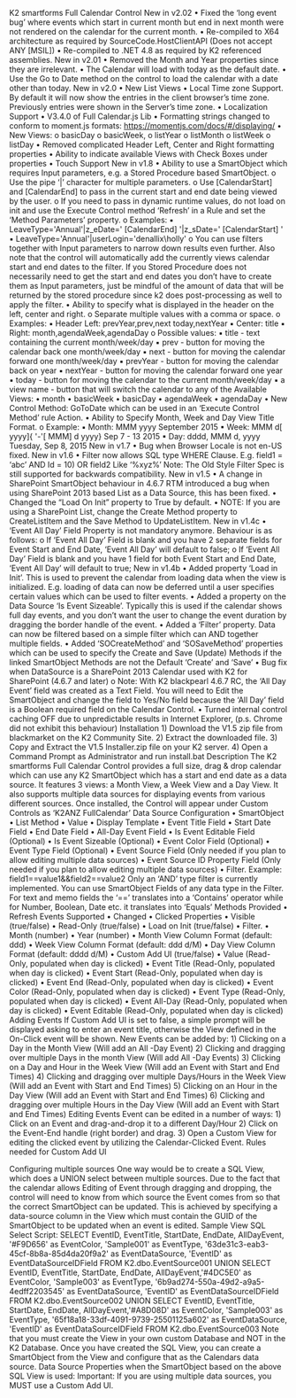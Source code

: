 K2 smartforms Full Calendar Control
New in v2.02
•
Fixed the ‘long event bug’ where events which start in current month but end in next month were not rendered on the calendar for the current month.
•
Re-compiled to X64 architecture as required by SourceCode.HostClientAPI (Does not accept ANY [MSIL])
•
Re-compiled to .NET 4.8 as required by K2 referenced assemblies.
New in v2.01
•
Removed the Month and Year properties since they are irrelevant.
•
The Calendar will load with today as the default date.
•
Use the Go to Date method on the control to load the calendar with a date other than today.
New in v2.0
•
New List Views
•
Local Time zone Support. By default it will now show the entries in the client browser’s time zone. Previously entries were shown in the Server’s time zone.
•
Localization Support
•
V3.4.0 of Full Calendar.js Lib
•
Formatting strings changed to conform to moment.js formats: https://momentjs.com/docs/#/displaying/
•
New Views:
o
basicDay
o
basicWeek,
o
listYear
o
listMonth
o
listWeek
o
listDay
•
Removed complicated Header Left, Center and Right formatting properties
•
Ability to indicate available Views with Check Boxes under properties
•
Touch Support
New in v1.8
•
Ability to use a SmartObject which requires Input parameters, e.g. a Stored Procedure based SmartObject.
o
Use the pipe ‘|’ character for multiple parameters.
o
Use [CalendarStart] and [CalendarEnd] to pass in the current start and end date being viewed by the user.
o
If you need to pass in dynamic runtime values, do not load on init and use the Execute Control method ‘Refresh’ in a Rule and set the ‘Method Parameters’ property.
o
Examples:
▪
LeaveType='Annual'|z_eDate=' [CalendarEnd] '|z_sDate=' [CalendarStart] '
▪
LeaveType='Annual'|userLogin='denallix\holly'
o
You can use filters together with Input parameters to narrow down results even further. Also note that the control will automatically add the currently views calendar start and end dates to the filter. If you Stored Procedure does not necessarily need to get the start and end dates you don’t have to create them as Input parameters, just be mindful of the amount of data that will be returned by the stored procedure since k2 does post-processing as well to apply the filter.
•
Ability to specify what is displayed in the header on the left, center and right.
o
Separate multiple values with a comma or space.
o
Examples:
▪
Header Left: prevYear,prev,next today,nextYear
▪
Center: title
▪
Right: month,agendaWeek,agendaDay
o
Possible values:
▪
title - text containing the current month/week/day
▪
prev - button for moving the calendar back one month/week/day
▪
next - button for moving the calendar forward one month/week/day
▪
prevYear - button for moving the calendar back on year
▪
nextYear - button for moving the calendar forward one year
▪
today - button for moving the calendar to the current month/week/day
▪
a view name - button that will switch the calendar to any of the Available Views:
•
month
•
basicWeek
•
basicDay
•
agendaWeek
•
agendaDay
•
New Control Method: GoToDate which can be used in an ‘Execute Control Method’ rule Action.
•
Ability to Specify Month, Week and Day View Title Format.
o
Example:
▪
Month: MMM yyyy September 2015
▪
Week: MMM d[ yyyy]{ '-'[ MMM] d yyyy}
Sep 7 - 13 2015
▪
Day: dddd, MMM d, yyyy Tuesday, Sep 8, 2015
New in v1.7
•
Bug when Browser Locale is not en-US fixed.
New in v1.6
•
Filter now allows SQL type WHERE Clause. E.g. field1 = ‘abc’ AND Id = 10) OR field2 Like ‘%xyz%’ Note: The Old Style Filter Spec is still supported for backwards compatibility.
New in v1.5
•
A change in SharePoint SmartObject behaviour in 4.6.7 RTM introduced a bug when using SharePoint 2013 based List as a Data Source, this has been fixed.
•
Changed the “Load On Init” property to True by default.
•
NOTE: If you are using a SharePoint List, change the Create Method property to CreateListItem and the Save Method to UpdateListItem.
New in v1.4c
•
‘Event All Day’ Field Property is not mandatory anymore. Behaviour is as follows:
o
If ‘Event All Day’ Field is blank and you have 2 separate fields for Event Start and End Date, ‘Event All Day’ will default to false;
o
If ‘Event All Day’ Field is blank and you have 1 field for both Event Start and End Date, ‘Event All Day’ will default to true;
New in v1.4b
•
Added property ‘Load in Init’. This is used to prevent the calendar from loading data when the view is initialized. E.g. loading of data can now be deferred until a user specifies certain values which can be used to filter events.
•
Added a property on the Data Source ‘Is Event Sizeable’. Typically this is used if the calendar shows full day events, and you don’t want the user to change the event duration by dragging the border handle of the event.
•
Added a ‘Filter’ property. Data can now be filtered based on a simple filter which can AND together multiple fields.
•
Added ‘SOCreateMethod’ and ‘SOSaveMethod’ properties which can be used to specify the Create and Save (Update) Methods if the linked SmartObject Methods are not the Default ‘Create’ and ‘Save’
•
Bug fix when DataSource is a SharePoint 2013 Calendar used with K2 for SharePoint (4.6.7 and later)
o
Note: With K2 blackpearl 4.6.7 RC, the ‘All Day Event’ field was created as a Text Field. You will need to Edit the SmartObject and change the field to Yes/No field because the ‘All Day’ field is a Boolean required field on the Calendar Control.
•
Turned internal control caching OFF due to unpredictable results in Internet Explorer, (p.s. Chrome did not exhibit this behaviour)
Installation
1)
Download the V1.5 zip file from blackmarket on the K2 Community Site.
2)
Extract the downloaded file.
3)
Copy and Extract the V1.5 Installer.zip file on your K2 server.
4)
Open a Command Prompt as Administrator and run install.bat
Description
The K2 smartforms Full Calendar Control provides a full size, drag & drop calendar which can use any K2 SmartObject which has a start and end date as a data source. It features 3 views: a Month View, a Week View and a Day View. It also supports multiple data sources for displaying events from various different sources.
Once installed, the Control will appear under Custom Controls as ‘K2ANZ FullCalendar’
Data Source Configuration
•
SmartObject
•
List Method
•
Value
•
Display Template
•
Event Title Field
•
Start Date Field
•
End Date Field
•
All-Day Event Field
•
Is Event Editable Field (Optional)
•
Is Event Sizeable (Optional)
•
Event Color Field (Optional)
•
Event Type Field (Optional)
•
Event Source Field (Only needed if you plan to allow editing multiple data sources)
•
Event Source ID Property Field (Only needed if you plan to allow editing multiple data sources)
•
Filter. Example: field1==value1&&field2==value2
Only an ‘AND’ type filter is currently implemented. You can use SmartObject Fields of any data type in the Filter. For text and memo fields the ‘==’ translates into a ‘Contains’ operator while for Number, Boolean, Date etc. it translates into ‘Equals’
Methods Provided
•
Refresh
Events Supported
•
Changed
•
Clicked
Properties
•
Visible (true/false)
•
Read-Only (true/false)
•
Load on Init (true/false)
•
Filter.
•
Month (number)
•
Year (number)
•
Month View Column Format (default: ddd)
• Week View Column Format (default: ddd d/M) • Day View Column Format (default: dddd d/M)
•
Custom Add UI (true/false)
•
Value (Read-Only, populated when day is clicked)
•
Event Title (Read-Only, populated when day is clicked)
•
Event Start (Read-Only, populated when day is clicked)
•
Event End (Read-Only, populated when day is clicked)
•
Event Color (Read-Only, populated when day is clicked)
•
Event Type (Read-Only, populated when day is clicked)
•
Event All-Day (Read-Only, populated when day is clicked)
•
Event Editable (Read-Only, populated when day is clicked)
Adding Events
If Custom Add UI is set to false, a simple prompt will be displayed asking to enter an event title, otherwise the View defined in the On-Click event will be shown.
New Events can be added by:
1)
Clicking on a Day in the Month
View (Will add
an All
-Day Event)
2)
Clicking and dragging over multiple
Days in the
month View (Will add All
-Day
Events)
3)
Clicking on a Day and Hour in the
Week View
(Will add an Event with Start and
End Times)
4)
Clicking and dragging over multiple
Days/Hours in
the Week View (Will add an Event
with Start and
End Times)
5)
Clicking on an Hour in the Day View
(Will add an
Event with Start and End Times)
6)
Clicking and dragging over multiple Hours in the Day View (Will add an Event with Start and End Times)
Editing Events
Event can be edited in a number of ways:
1)
Click on an Event and drag-and-drop it to a different Day/Hour
2)
Click on the Event-End handle (right border) and drag.
3)
Open a Custom View for editing the clicked event by utilizing the Calendar-Clicked Event.
Rules needed for Custom Add UI

Configuring multiple sources
One way would be to create a SQL View, which does a UNION select between multiple sources. Due to the fact that the calendar allows Editing of Event through dragging and dropping, the control will need to know from which source the Event comes from so that the correct SmartObject can be updated. This is achieved by specifying a data-source column in the View which must contain the GUID of the SmartObject to be updated when an event is edited.
Sample View SQL Select Script:
SELECT EventID, EventTitle, StartDate, EndDate, AllDayEvent, '#F9D656' as EventColor, 'Sample001' as EventType, '63de31c3-eab3-45cf-8b8a-85d4da20f9a2' as EventDataSource, 'EventID' as EventDataSourceIDField
FROM K2.dbo.EventSource001
UNION
SELECT EventID, EventTitle, StartDate, EndDate, AllDayEvent,'#4DC5E0' as EventColor, 'Sample003' as EventType, '6b9ad274-550a-49d2-a9a5-4edff2203545' as EventDataSource, 'EventID' as EventDataSourceIDField
FROM K2.dbo.EventSource002
UNION
SELECT EventID, EventTitle, StartDate, EndDate, AllDayEvent,'#A8D08D' as EventColor, 'Sample003' as EventType, '65f18a18-33df-4091-9739-25501125a602' as EventDataSource, 'EventID' as EventDataSourceIDField
FROM K2.dbo.EventSource003
Note that you must create the View in your own custom Database and NOT in the K2 Database.
Once you have created the SQL View, you can create a SmartObject from the View and configure that as the Calendars data source.
Data Source Properties when the SmartObject based on the above SQL View is used:
Important: If you are using multiple data sources, you MUST use a Custom Add UI.

